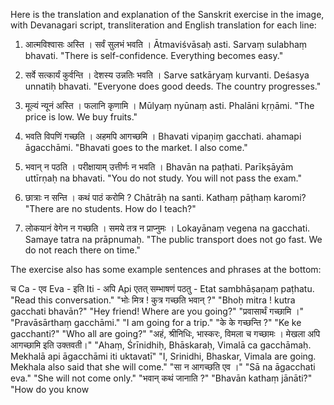 Here is the translation and explanation of the Sanskrit exercise in the image, with Devanagari script, transliteration and English translation for each line:

1) आत्मविश्वासः अस्ति । सर्वं सुलभं भवति ।
Ātmaviśvāsaḥ asti. Sarvaṃ sulabhaṃ bhavati.
"There is self-confidence. Everything becomes easy."

2) सर्वे सत्कार्यं कुर्वन्ति । देशस्य उन्नतिः भवति ।
Sarve satkāryaṃ kurvanti. Deśasya unnatiḥ bhavati.
"Everyone does good deeds. The country progresses."

3) मूल्यं न्यूनं अस्ति । फलानि कृणामि ।
Mūlyaṃ nyūnaṃ asti. Phalāni kṛṇāmi.
"The price is low. We buy fruits."

4) भवति विपणिं गच्छति । अहमपि आगच्छमि ।
Bhavati vipaṇiṃ gacchati. ahamapi āgacchāmi.
"Bhavati goes to the market. I also come."

5) भवान् न पठति । परीक्षायाम् उत्तीर्णः न भवति । 
Bhavān na paṭhati. Parīkṣāyām uttīrṇaḥ na bhavati.
"You do not study. You will not pass the exam."

6) छात्राः न सन्ति । कथं पाठं करोमि ?
Chātrāḥ na santi. Kathaṃ pāṭhaṃ karomi?
"There are no students. How do I teach?"

7) लोकयानं वेगेन न गच्छति । समये तत्र न प्राप्नुमः ।
Lokayānaṃ vegena na gacchati. Samaye tatra na prāpnumaḥ.
"The public transport does not go fast. We do not reach there on time."

The exercise also has some example sentences and phrases at the bottom:

च Ca - एव Eva - इति Iti - अपि Api
एतत् सम्भाषणं पठतु - Etat sambhāṣaṇaṃ paṭhatu.
"Read this conversation."
"भोः मित्र ! कुत्र गच्छति भवान् ?" "Bhoḥ mitra ! kutra gacchati bhavān?"
"Hey friend! Where are you going?"
"प्रवासार्थं गच्छामि ।" "Pravāsārthaṃ gacchāmi."
"I am going for a trip."
"के के गच्छन्ति ?" "Ke ke gacchanti?"
"Who all are going?"
"अहं, श्रीनिधिः, भास्करः, विमला च गच्छामः । मेखला अपि आगच्छामि इति उक्तवती।"
"Ahaṃ, Śrīnidhiḥ, Bhāskaraḥ, Vimalā ca gacchāmaḥ. Mekhalā api āgacchāmi iti uktavatī"
"I, Srinidhi, Bhaskar, Vimala are going. Mekhala also said that she will come."
"सा न आगच्छति एव ।" "Sā na āgacchati eva."
"She will not come only."
"भवान् कथं जानाति ?" "Bhavān kathaṃ jānāti?"
"How do you know